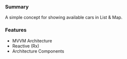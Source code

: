### Summary
A simple concept for showing available cars in List & Map.

### Features

- MVVM Architecture
- Reactive (Rx)
- Architecture Components
